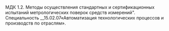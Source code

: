 МДК 1.2. Методы осуществления стандартных и сертификационных испытаний метрологических поверок средств измерений".
Специальность __15.02.07«Автоматизация технологических процессов и производств  по отраслям».
